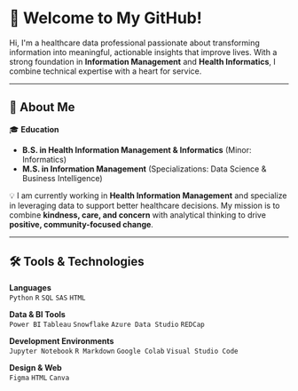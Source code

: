 # 👋 Welcome to My GitHub!

Hi, I'm a healthcare data professional passionate about transforming information into meaningful, actionable insights that improve lives. With a strong foundation in **Information Management** and **Health Informatics**, I combine technical expertise with a heart for service.

---

## 🧬 About Me

🎓 **Education**  
- **B.S. in Health Information Management & Informatics** (Minor: Informatics)  
- **M.S. in Information Management**  (Specializations: Data Science & Business Intelligence)

💡 I am currently working in **Health Information Management** and specialize in leveraging data to support better healthcare decisions. My mission is to combine **kindness, care, and concern** with analytical thinking to drive **positive, community-focused change**.

---

## 🛠️ Tools & Technologies

**Languages**  
`Python` `R` `SQL` `SAS` `HTML`

**Data & BI Tools**  
`Power BI` `Tableau` `Snowflake` `Azure Data Studio` `REDCap`

**Development Environments**  
`Jupyter Notebook` `R Markdown` `Google Colab` `Visual Studio Code`

**Design & Web**  
`Figma` `HTML` `Canva`
